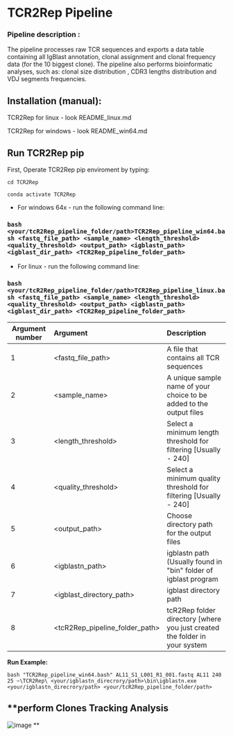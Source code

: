 # TCR2Rep Pipeline 

### Pipeline description :  
The pipeline processes raw TCR sequences and exports a data table containing all IgBlast annotation, clonal assignment and clonal frequency data (for the 10 biggest clone).
The pipeline also performs bioinformatic analyses, such as: clonal size distribution ,  CDR3 lengths distribution and VDJ segments frequencies.

## Installation (manual): 

TCR2Rep for linux - look README_linux.md

TCR2Rep for windows - look README_win64.md

## **Run TCR2Rep pip** 

First, Operate TCR2Rep pip enviroment by typing:

```cd TCR2Rep```

```conda activate TCR2Rep```

- For windows 64x  - run the following command line:
### ```bash <your/tcR2Rep_pipeline_folder/path>TCR2Rep_pipeline_win64.bash <fastq_file_path> <sample_name> <length_threshold> <quality_threshold> <output_path> <igblastn_path> <igblast_dir_path> <TCR2Rep_pipeline_folder_path> ```

- For linux - run the following command line:
### ```bash <your/tcR2Rep_pipeline_folder/path>TCR2Rep_pipeline_linux.bash <fastq_file_path> <sample_name> <length_threshold> <quality_threshold> <output_path> <igblastn_path> <igblast_dir_path> <TCR2Rep_pipeline_folder_path> ```

|Argument number|Argument|Description|
|--|:----|:------|
|1 |<fastq_file_path>|A file that contains all TCR sequences|
|2 |<sample_name>|A unique sample name of your choice to be added to the output files|
|3 |<length_threshold>|Select a minimum length threshold for filtering [Usually - 240]|
|4 |<quality_threshold>|Select a minimum quality threshold for filtering [Usually - 240]|
|5 |<output_path>|Choose directory path for the output files|
|6 |<igblastn_path>|igblastn path (Usually found in "bin" folder of igblast program|
|7 |<igblast_directory_path>|igblast directory path|
|8 |<tcR2Rep_pipeline_folder_path>|tcR2Rep folder directory [where you just created the folder in your system|

**Run Example:**

```bash "TCR2Rep_pipeline_win64.bash" AL11_S1_L001_R1_001.fastq AL11 240 25 ~\TCR2Rep\ <your/igblastn_direcrory/path>\bin\igblastn.exe <your/igblastn_direcrory/path> <your/tcR2Rep_pipeline_folder/path>```

## **perform Clones Tracking Analysis 
![image](https://github.com/NetaZuckerman/TCR2Rep/assets/83898714/ac4f08f0-c124-4311-8073-dc12a34253f7)
**
